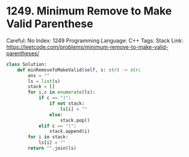 # 1249. Minimum Remove to Make Valid Parenthese

Careful: No
Index: 1249
Programming Language: C++
Tags: Stack
Link: https://leetcode.com/problems/minimum-remove-to-make-valid-parentheses/

```python
class Solution:
    def minRemoveToMakeValid(self, s: str) -> str:
        ans = ""
        ls = list(s)
        stack = []
        for i,c in enumerate(ls):
            if c == ")":
                if not stack:
                    ls[i] = ""
                else:
                    stack.pop()
            elif c == "(":
                stack.append(i)
        for i in stack:
            ls[i] = ""
        return "".join(ls)
```